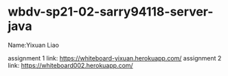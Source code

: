 # wbdv-sp21-02-sarry94118-server-java

Name:Yixuan Liao

assignment 1 link: https://whiteboard-yixuan.herokuapp.com/
assignment 2 link: https://whiteboard002.herokuapp.com/

